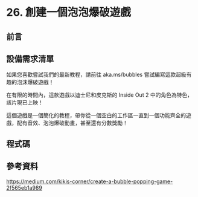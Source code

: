 # 26. 創建一個泡泡爆破遊戲

## 前言

## 設備需求清單

如果您喜歡嘗試我們的最新教程，請前往 aka.ms/bubbles 嘗試編寫這款超級有趣的泡沫爆破遊戲！

在有限的時間內，這款遊戲以迪士尼和皮克斯的 Inside Out 2 中的角色為特色，該片現已上映！

這個遊戲是一個簡化的教程，帶你從一個空白的工作區一直到一個功能齊全的遊戲，配有音效、泡泡爆破動畫，甚至還有分數獎勵！

## 程式碼

## 參考資料

https://medium.com/kikis-corner/create-a-bubble-popping-game-2f565eb1a989